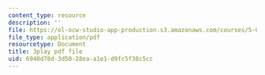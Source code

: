 ```yaml
---
content_type: resource
description: ''
file: https://ol-ocw-studio-app-production.s3.amazonaws.com/courses/5-07sc-biological-chemistry-i-fall-2013/6940d78d3d5028eaa1e1d9fc5f38c5cc_nctbjbX6E.pdf
file_type: application/pdf
resourcetype: Document
title: 3play pdf file
uid: 6940d78d-3d50-28ea-a1e1-d9fc5f38c5cc
---
```

